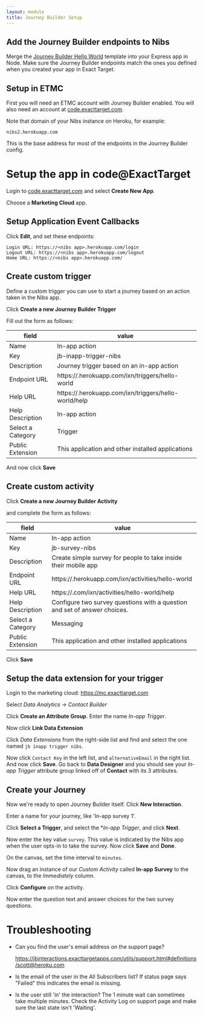 ```yaml
---
layout: module
title: Journey Builder Setup
---
```

## Add the Journey Builder endpoints to Nibs

Merge the [Journey Builder Hello World](https://github.com/ExactTarget/journey-builder-custom-hello-world) 
template into your Express app in Node. Make sure the Journey Builder endpoints match
the ones you defined when you created your app in Exact Target.

## Setup in ETMC

First you will need an ETMC account with Journey Builder enabled. 
You will also need an account at [code.exacttarget.com](http://code.exacttarget.com/).

Note that domain of your Nibs instance on Heroku, for example:

    nibs2.herokuapp.com

This is the base address for most of the endpoints in the Journey Builder config.

# Setup the app in code@ExactTarget

Login to [code.exacttarget.com](https://code.exacttarget.com) and select **Create New App**.

Choose a **Marketing Cloud** app.

## Setup Application Event Callbacks

Click **Edit**, and set these endpoints:

    Login URL: https://<nibs app>.herokuapp.com/login
    Logout URL: https://<nibs app>.herokuapp.com/logout
    Home URL: https://<nibs app>.herokuapp.com/

## Create custom trigger

Define a custom trigger you can use to start a journey based on an action taken in the Nibs app.

Click **Create a new Journey Builder Trigger**

Fill out the form as follows:

| field | value |
--------| -----------
| Name | In-app action |
| Key | jb-inapp-trigger-nibs |
| Description | Journey trigger based on an in-app action |
| Endpoint URL | https://<nibs app>.herokuapp.com/ixn/triggers/hello-world |
| Help URL | https://<nibs app>.herokuapp.com/ixn/triggers/hello-world/help |
| Help Description | In-app action |
| Select a Category | Trigger |
| Public Extension | This application and other installed applications |

And now click **Save**

## Create custom activity

Click **Create a new Journey Builder Activity**

and complete the form as follows:

| field | value |
--------| -----------
| Name | In-app action |
| Key | jb-survey-nibs |
| Description | Create simple survey for people to take inside their mobile app |
| Endpoint URL | https://<your nibs app>.herokuapp.com/ixn/activities/hello-world |
| Help URL | https://<your nibs app>.com/ixn/activities/hello-world/help |
| Help Description | Configure two survey questions with a question and set of answer choices. |
| Select a Category | Messaging |
| Public Extension | This application and other installed applications |

Click **Save**


## Setup the data extension for your trigger

Login to the marketing cloud: https://mc.exacttarget.com

Select *Data Analytics -> Contact Builder*

Click **Create an Attribute Group**. Enter the name *In-app Trigger*.

Now click **Link Data Extension**

Click *Data Extensions* from the right-side list and find and select the one named `jb inapp trigger nibs`.

Now click `Contact Key` in the left list, and `alternativeEmail` in the right list. And now click **Save**. Go back to **Data Designer** and you should see your *In-app Trigger* attribute group linked off of **Contact** with its 3 attributes.

## Create your Journey

Now we're ready to open Journey Builder itself. Click **New Interaction**.

Enter a name for your journey, like 'In-app survey 1'.

Click **Select a Trigger**, and select the **In-app Trigger*, and click **Next**.

Now enter the key value `survey`. This value is indicated by the Nibs app when the user opts-in to take the survey. Now click **Save** and **Done**.

On the canvas, set the time interval to `minutes`.

Now drag an instance of our *Custom Activity* called **In-app Survey** to the canvas, to the *Immediately* column.

Click **Configure** on the activity.

Now enter the question text and answer choices for the two survey questions.

# Troubleshooting

* Can you find the user's email address on the support page?

    https://jbinteractions.exacttargetapps.com/utils/support.html#definitions/scott@heroku.com

* Is the email of the user in the All Subscribers list? If status page says "Failed" this indicates the email is missing.

* Is the user still 'in' the interaction? The 1 minute wait can sometimes take multiple minutes. Check the Activity Log on support page and make sure the last state isn't 'Waiting'.

